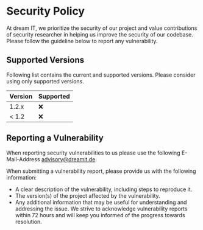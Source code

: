 # Security Policy

At dream IT, we prioritize the security of our project
and value contributions of security researcher in helping us improve
the security of our codebase.
Please follow the guideline below to report any vulnerability.

## Supported Versions

Following list contains the current and supported versions.
Please consider using only supported versions.

| Version | Supported |
| ------- | --------- |
| 1.2.x   | :x:       |
| < 1.2   | :x:       |

## Reporting a Vulnerability

When reporting security vulnerabilities to us please use the following
E-Mail-Address <advisory@dreamit.de>.

When submitting a vulnerability report, please provide us with the following information:

- A clear description of the vulnerability, including steps to reproduce it.
- The version(s) of the project affected by the vulnerability.
- Any additional information that may be useful for understanding and addressing the issue.
  We strive to acknowledge vulnerability reports within 72 hours and will keep you informed of the progress towards resolution.
